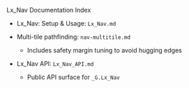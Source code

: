 Lx_Nav Documentation Index

- Lx_Nav: Setup & Usage: `Lx_Nav.md`
- Multi-tile pathfinding: `nav-multitile.md`
  - Includes safety margin tuning to avoid hugging edges
 
 - Lx_Nav API: `Lx_Nav_API.md`
   - Public API surface for `_G.Lx_Nav`



